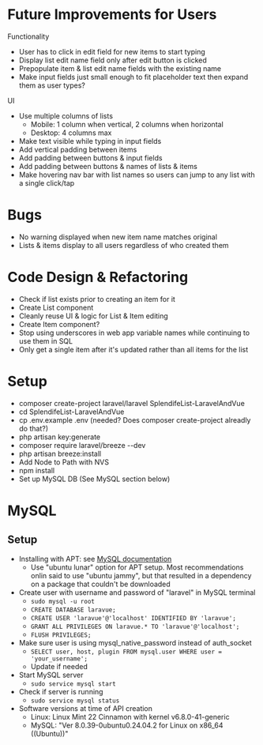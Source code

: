 # Future Improvements for Users
Functionality
- User has to click in edit field for new items to start typing
- Display list edit name field only after edit button is clicked
- Prepopulate item & list edit name fields with the existing name
- Make input fields just small enough to fit placeholder text then expand them as user types?

UI
- Use multiple columns of lists
    - Mobile: 1 column when vertical, 2 columns when horizontal
    - Desktop: 4 columns max
- Make text visible while typing in input fields
- Add vertical padding between items
- Add padding between buttons & input fields
- Add padding between buttons & names of lists & items
- Make hovering nav bar with list names so users can jump to any list with a single click/tap

# Bugs
- No warning displayed when new item name matches original
- Lists & items display to all users regardless of who created them

# Code Design & Refactoring
- Check if list exists prior to creating an item for it
- Create List component
- Cleanly reuse UI & logic for List & Item editing
- Create Item component?
- Stop using underscores in web app variable names while continuing to use them in SQL
- Only get a single item after it's updated rather than all items for the list

# Setup
- composer create-project laravel/laravel SplendifeList-LaravelAndVue
- cd SplendifeList-LaravelAndVue
- cp .env.example .env (needed? Does composer create-project alreadly do that?)
- php artisan key:generate
- composer require laravel/breeze --dev
- php artisan breeze:install
- Add Node to Path with NVS
- npm install
- Set up MySQL DB (See MySQL section below)

# MySQL
## Setup
- Installing with APT: see [MySQL documentation](https://dev.mysql.com/doc/mysql-apt-repo-quick-guide/en/)
    - Use "ubuntu lunar" option for APT setup. Most recommendations onlin said to use "ubuntu jammy", but that resulted in a dependency on a package that couldn't be downloaded
- Create user with username and password of "laravel" in MySQL terminal
    - `sudo mysql -u root`
    - `CREATE DATABASE laravue;`
    - `CREATE USER 'laravue'@'localhost' IDENTIFIED BY 'laravue';`
    - `GRANT ALL PRIVILEGES ON laravue.* TO 'laravue'@'localhost';`
    - `FLUSH PRIVILEGES;`
- Make sure user is using mysql_native_password instead of auth_socket
    - `SELECT user, host, plugin FROM mysql.user WHERE user = 'your_username';`
    - Update if needed
- Start MySQL server
    - `sudo service mysql start`
- Check if server is running
    - `sudo service mysql status`
- Software versions at time of API creation
    - Linux: Linux Mint 22 Cinnamon with kernel v6.8.0-41-generic
    - MySQL: "Ver 8.0.39-0ubuntu0.24.04.2 for Linux on x86_64 ((Ubuntu))"